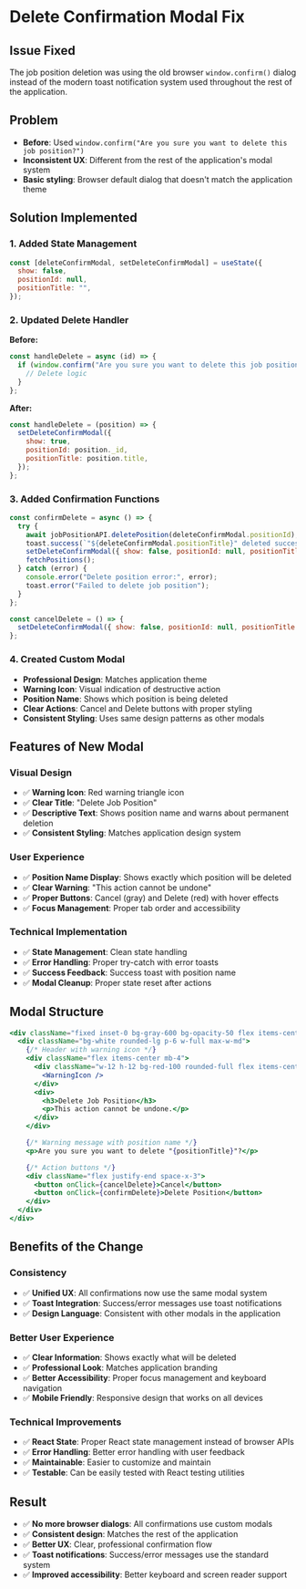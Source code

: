 # Delete Confirmation Modal Fix

## Issue Fixed

The job position deletion was using the old browser `window.confirm()` dialog instead of the modern toast notification system used throughout the rest of the application.

## Problem

- **Before**: Used `window.confirm("Are you sure you want to delete this job position?")`
- **Inconsistent UX**: Different from the rest of the application's modal system
- **Basic styling**: Browser default dialog that doesn't match the application theme

## Solution Implemented

### 1. Added State Management

```javascript
const [deleteConfirmModal, setDeleteConfirmModal] = useState({
  show: false,
  positionId: null,
  positionTitle: "",
});
```

### 2. Updated Delete Handler

**Before:**

```javascript
const handleDelete = async (id) => {
  if (window.confirm("Are you sure you want to delete this job position?")) {
    // Delete logic
  }
};
```

**After:**

```javascript
const handleDelete = (position) => {
  setDeleteConfirmModal({
    show: true,
    positionId: position._id,
    positionTitle: position.title,
  });
};
```

### 3. Added Confirmation Functions

```javascript
const confirmDelete = async () => {
  try {
    await jobPositionAPI.deletePosition(deleteConfirmModal.positionId);
    toast.success(`"${deleteConfirmModal.positionTitle}" deleted successfully`);
    setDeleteConfirmModal({ show: false, positionId: null, positionTitle: "" });
    fetchPositions();
  } catch (error) {
    console.error("Delete position error:", error);
    toast.error("Failed to delete job position");
  }
};

const cancelDelete = () => {
  setDeleteConfirmModal({ show: false, positionId: null, positionTitle: "" });
};
```

### 4. Created Custom Modal

- **Professional Design**: Matches application theme
- **Warning Icon**: Visual indication of destructive action
- **Position Name**: Shows which position is being deleted
- **Clear Actions**: Cancel and Delete buttons with proper styling
- **Consistent Styling**: Uses same design patterns as other modals

## Features of New Modal

### Visual Design

- ✅ **Warning Icon**: Red warning triangle icon
- ✅ **Clear Title**: "Delete Job Position"
- ✅ **Descriptive Text**: Shows position name and warns about permanent deletion
- ✅ **Consistent Styling**: Matches application design system

### User Experience

- ✅ **Position Name Display**: Shows exactly which position will be deleted
- ✅ **Clear Warning**: "This action cannot be undone"
- ✅ **Proper Buttons**: Cancel (gray) and Delete (red) with hover effects
- ✅ **Focus Management**: Proper tab order and accessibility

### Technical Implementation

- ✅ **State Management**: Clean state handling
- ✅ **Error Handling**: Proper try-catch with error toasts
- ✅ **Success Feedback**: Success toast with position name
- ✅ **Modal Cleanup**: Proper state reset after actions

## Modal Structure

```jsx
<div className="fixed inset-0 bg-gray-600 bg-opacity-50 flex items-center justify-center z-50">
  <div className="bg-white rounded-lg p-6 w-full max-w-md">
    {/* Header with warning icon */}
    <div className="flex items-center mb-4">
      <div className="w-12 h-12 bg-red-100 rounded-full flex items-center justify-center mr-4">
        <WarningIcon />
      </div>
      <div>
        <h3>Delete Job Position</h3>
        <p>This action cannot be undone.</p>
      </div>
    </div>

    {/* Warning message with position name */}
    <p>Are you sure you want to delete "{positionTitle}"?</p>

    {/* Action buttons */}
    <div className="flex justify-end space-x-3">
      <button onClick={cancelDelete}>Cancel</button>
      <button onClick={confirmDelete}>Delete Position</button>
    </div>
  </div>
</div>
```

## Benefits of the Change

### Consistency

- ✅ **Unified UX**: All confirmations now use the same modal system
- ✅ **Toast Integration**: Success/error messages use toast notifications
- ✅ **Design Language**: Consistent with other modals in the application

### Better User Experience

- ✅ **Clear Information**: Shows exactly what will be deleted
- ✅ **Professional Look**: Matches application branding
- ✅ **Better Accessibility**: Proper focus management and keyboard navigation
- ✅ **Mobile Friendly**: Responsive design that works on all devices

### Technical Improvements

- ✅ **React State**: Proper React state management instead of browser APIs
- ✅ **Error Handling**: Better error handling with user feedback
- ✅ **Maintainable**: Easier to customize and maintain
- ✅ **Testable**: Can be easily tested with React testing utilities

## Result

- ✅ **No more browser dialogs**: All confirmations use custom modals
- ✅ **Consistent design**: Matches the rest of the application
- ✅ **Better UX**: Clear, professional confirmation flow
- ✅ **Toast notifications**: Success/error messages use the standard system
- ✅ **Improved accessibility**: Better keyboard and screen reader support
